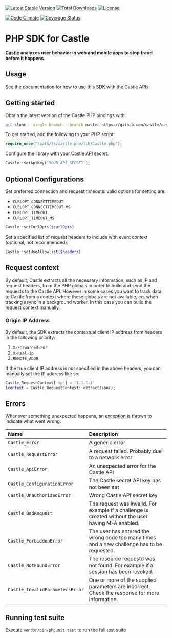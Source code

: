 [![Latest Stable Version](https://poser.pugx.org/castle/castle-php/v/stable.svg)](https://packagist.org/packages/castle/castle-php) [![Total Downloads](https://poser.pugx.org/castle/castle-php/downloads.svg)](https://packagist.org/packages/castle/castle-php) [![License](https://poser.pugx.org/castle/castle-php/license.svg)](https://packagist.org/packages/castle/castle-php)

[![Code Climate](https://codeclimate.com/github/castle/castle-php.png)](https://codeclimate.com/github/castle/castle-php)
[![Coverage Status](https://coveralls.io/repos/github/castle/castle-php/badge.svg?branch=fix%2Fcode-coverage)](https://coveralls.io/github/castle/castle-php?branch=fix%2Fcode-coverage)

# PHP SDK for Castle

**[Castle](https://castle.io) analyzes user behavior in web and mobile apps to stop fraud before it happens.**


## Usage

See the [documentation](https://docs.castle.io) for how to use this SDK with the Castle APIs

## Getting started

Obtain the latest version of the Castle PHP bindings with:

```bash
git clone --single-branch --branch master https://github.com/castle/castle-php
```

To get started, add the following to your PHP script:

```php
require_once("/path/to/castle-php/lib/Castle.php");
```

Configure the library with your Castle API secret.

```php
Castle::setApiKey('YOUR_API_SECRET');
```

## Optional Configurations

Set preferred connection and request timeouts:
valid options for setting are:
- `CURLOPT_CONNECTTIMEOUT`
- `CURLOPT_CONNECTTIMEOUT_MS`
- `CURLOPT_TIMEOUT`
- `CURLOPT_TIMEOUT_MS`

```php
Castle::setCurlOpts($curlOpts)
```

Set a specified list of request headers to include with event context (optional, not recommended):
```php
Castle::setUseAllowlist($headers)
```

## Request context

By default, Castle extracts all the necessary information, such as IP and request
headers, from the PHP globals in order to build and send the requests to the
Castle API. However in some cases you want to track data to Castle from a context
where these globals are not available, eg. when tracking async in a background
worker. In this case you can build the request context manually.

### Origin IP Address
By default, the SDK extracts the contextual client IP address from headers in the following priority:
1. `X-Forwarded-For`
2. `X-Real-Ip`
3. `REMOTE_ADDR`

If the true client IP address is not specified in the above headers, you can manually set the IP address like so:

```php
Castle_RequestContext['ip'] = '1.1.1.1'
$context = Castle_RequestContext::extractJson();
```

## Errors
Whenever something unexpected happens, an [exception](/lib/Castle/Errors.php) is thrown to indicate what went wrong.

| Name                             | Description     |
|:---------------------------------|:----------------|
| `Castle_Error`                  | A generic error |
| `Castle_RequestError`           | A request failed. Probably due to a network error |
| `Castle_ApiError`               | An unexpected error for the Castle API |
| `Castle_ConfigurationError`     | The Castle secret API key has not been set |
| `Castle_UnauthorizedError`      | Wrong Castle API secret key |
| `Castle_BadRequest`             | The request was invalid. For example if a challenge is created without the user having MFA enabled. |
| `Castle_ForbiddenError`         | The user has entered the wrong code too many times and a new challenge has to be requested. |
| `Castle_NotFoundError`          | The resource requestd was not found. For example if a session has been revoked. |
| `Castle_InvalidParametersError` | One or more of the supplied parameters are incorrect. Check the response for more information. |

## Running test suite
Execute `vendor/bin/phpunit test` to run the full test suite
